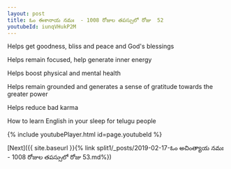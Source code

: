 ```yaml
---
layout: post
title: ఓం ఈశానాయ నమః  - 1008 రోజుల తపస్సులో రోజు  52
youtubeId: iunqVHukP2M
---
```

 
 
Helps get goodness, bliss and peace and God's blessings
 
Helps remain focused, help generate inner energy 
 
Helps boost physical and mental health 
 
Helps remain grounded and generates a sense of gratitude towards the greater power 
 
Helps reduce bad karma
 
How to learn English in your sleep for telugu people
 
 
 
 


{% include youtubePlayer.html id=page.youtubeId %}
 
[Next]({{ site.baseurl }}{% link split1/_posts/2019-02-17-ఓం అచింత్యాయ నమః  - 1008 రోజుల తపస్సులో రోజు  53.md%})
 
